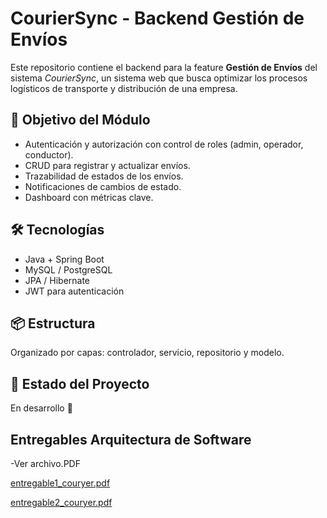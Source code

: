 # CourierSync - Backend Gestión de Envíos

Este repositorio contiene el backend para la feature **Gestión de Envíos** del sistema *CourierSync*, un sistema web que busca optimizar los procesos logísticos de transporte y distribución de una empresa.

## 🚀 Objetivo del Módulo

- Autenticación y autorización con control de roles (admin, operador, conductor).
- CRUD para registrar y actualizar envíos.
- Trazabilidad de estados de los envíos.
- Notificaciones de cambios de estado.
- Dashboard con métricas clave.

## 🛠️ Tecnologías

- Java + Spring Boot
- MySQL / PostgreSQL
- JPA / Hibernate
- JWT para autenticación

## 📦 Estructura

Organizado por capas: controlador, servicio, repositorio y modelo.

## 📌 Estado del Proyecto

En desarrollo 🚧

## Entregables Arquitectura de Software 
-Ver archivo.PDF 

[entregable1_couryer.pdf](https://github.com/user-attachments/files/20380094/entregable1_couryer.2.pdf) 

[entregable2_couryer.pdf](https://github.com/user-attachments/files/20380094/entregable1_couryer.2.pdf](https://github.com/Miguel-Agudelo/couriersync-backend-envios/blob/main/Entregable%20Sprint%202%20CodeFactory%20Arquitectura%20de%20Software.pdf)) 
